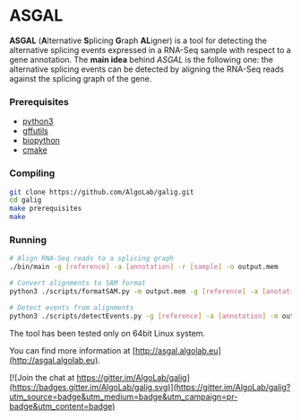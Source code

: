 # ASGAL

**ASGAL** (**A**lternative **S**plicing **G**raph **AL**igner) is a
tool for detecting the alternative splicing events expressed in a
RNA-Seq sample with respect to a gene annotation. The **main idea**
behind _ASGAL_ is the following one: the alternative splicing events can
be detected by aligning the RNA-Seq reads against the splicing graph
of the gene.

### Prerequisites
  * [python3](https://www.python.org)
  * [gffutils](http://daler.github.io/gffutils/)
  * [biopython](http://biopython.org)
  * [cmake](https://cmake.org)

### Compiling
```bash
git clone https://github.com/AlgoLab/galig.git
cd galig
make prerequisites
make
```

### Running
```bash
# Align RNA-Seq reads to a splicing graph
./bin/main -g [reference] -a [annotation] -r [sample] -o output.mem

# Convert alignments to SAM format
python3 ./scripts/formatSAM.py -m output.mem -g [reference] -a [anotation] -o output.sam

# Detect events from alignments
python3 ./scripts/detectEvents.py -g [reference] -a [annotation] -m output.mem -o output.events 
```
The tool has been tested only on 64bit Linux system.

You can find more information at [http://asgal.algolab.eu](http://asgal.algolab.eu).

[![Join the chat at https://gitter.im/AlgoLab/galig](https://badges.gitter.im/AlgoLab/galig.svg)](https://gitter.im/AlgoLab/galig?utm_source=badge&utm_medium=badge&utm_campaign=pr-badge&utm_content=badge)
